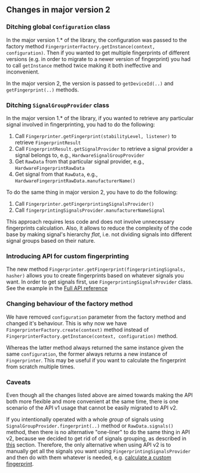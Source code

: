 ## Changes in major version 2

### Ditching global `Configuration` class
In the major version 1.* of the library, the configuration was passed to the factory method `FingerprinterFactory.getInstance(context, configuration)`.
Then if you wanted to get multiple fingerprints of different versions (e.g. in order to migrate to a newer version of fingerprint) you had to call `getInstance` method twice making it both ineffective and inconvenient.

In the major version 2, the version is passed to `getDeviceId(..)` and `getFingerprint(..)` methods.

### Ditching `SignalGroupProvider` class
In the major version 1.* of the library, if you wanted to retrieve any particular signal involved in fingerprinting, you had to do the following:
1. Call `Fingerprinter.getFingerprint(stabilityLevel, listener)` to retrieve `FingerprintResult`
2. Call  `FingerprintResult.getSignalProvider` to retrieve a signal provider a signal belongs to, e.g., `HardwareSignalGroupProvider`
3. Get `RawData` from that particular signal provider, e.g., `HardwareFingerprintRawData`
4. Get signal from that `RawData`, e.g., `HardwareFingerprintRawData.manufacturerName()`

To do the same thing in major version 2, you have to do the following:
1. Call `Fingerprinter.getFingerprintingSignalsProvider()`
2. Call `fingerprintingSignalsProvider.manufacturerNameSignal`

This approach requires less code and does not involve unnecessary fingerprints calculation.
Also, it allows to reduce the complexity of the code base by making signal's hierarchy *flat*, i.e. not dividing signals into different signal groups based on their nature.

### Introducing API for custom fingerprinting
The new method `Fingerprinter.getFingerprint(fingerprintingSignals, hasher)` allows you to create fingerprints based on whatever signals you want. In order to get signals first, use `FingerprintingSignalsProvider` class. See the example in the [Full API reference](api_reference.md)

### Changing behaviour of the factory method
We have removed `configuration` parameter from the factory method and changed it's behaviour. This is why now we have `FingerprinterFactory.create(context)` method instead of `FingerprinterFactory.getInstance(context, configuration)` method.

Whereas the latter method always returned the same instance given the same `configuration`, the former always returns a new instance of `Fingerprinter`. This may be useful if you want to calculate the fingerprint from scratch multiple times. 

### Caveats
Even though all the changes listed above are aimed towards making the API both more flexible and more convenient at the same time, there is one scenario of the API v1 usage that cannot be easily migrated to API v2.

If you intentionally operated with a whole *group* of signals using `SignalGroupProvider.fingerprint(..)` method or `RawData.signals()` method, then there is no alternative "one-liner" to do the same thing in API v2, because we decided to get rid of of signals grouping, as described in [this](#ditching-signalgroupprovider-class) section. Therefore, the only alternative when using API v2 is to manually get all the signals you want using `FingerprintingSignalsProvider` and then do with them whatever is needed, e.g. [calculate a custom fingerprint](#introducing-api-for-custom-fingerprinting).

